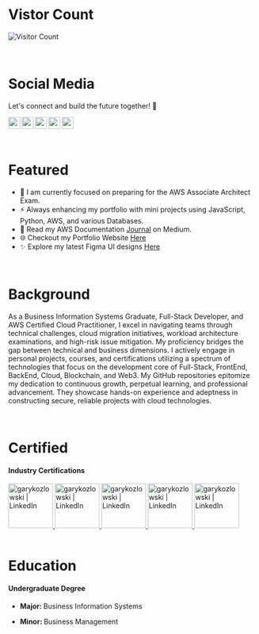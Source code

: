 <h1>Vistor Count</h1>

![Visitor Count](https://profile-counter.glitch.me/{gkozlowskidesign}/count.svg)


<br>

<h1>Social Media</h1>

  Let's connect and build the future together! 🌟
  <br>

<a href="https://www.linkedin.com/in/gary-kozlowski-825053138/">
  <img align="left" alt="garykozlowski | LinkedIn" width="24px" src="https://cdn.jsdelivr.net/npm/simple-icons@v3/icons/linkedin.svg" />
</a>
<a href="https://twitter.com/GaryKozlowski1">
  <img align="left" alt="garykozlowski | Twitter" width="24px" src="https://cdn.jsdelivr.net/npm/simple-icons@v3/icons/twitter.svg" />
</a>
<a href="https://github.com/gkozlowskidesign">
  <img align="left" alt="garykozlowski | GitHub" width="24px" src="https://cdn.jsdelivr.net/npm/simple-icons@v3/icons/github.svg" />
</a>
<a href="https://www.instagram.com/garykozlowski1/?next=%2Fgary_kozlowski1%2F">
  <img align="left" alt="garykozlowski | Instagram" width="24px" src="https://cdn.jsdelivr.net/npm/simple-icons@v3/icons/instagram.svg" />
</a>
<a href="https://www.facebook.com/garyjr.kozlowski/">
  <img align="left" alt="garykozlowski | Facebook" width="24px" src="https://cdn.jsdelivr.net/npm/simple-icons@v3/icons/facebook.svg" />
</a>
<br>

<br>
<br>

<h1>Featured</h1>

- 🔭 I am currently focused on preparing for the AWS Associate Architect Exam.
- ⚡ Always enhancing my portfolio with mini projects using JavaScript, Python, AWS, and various Databases. 
- 💬 Read my AWS Documentation [Journal](https://gkozlowskidesign.medium.com/) on Medium.
- 🌐 Checkout my Portfolio Website [Here](https://garykozlowski.xyz/)
- ✨ Explore my latest Figma UI designs [Here](https://www.figma.com/@gkozlowskidesig)
<br>

<h1>Background</h1>
<p>
As a Business Information Systems Graduate, Full-Stack Developer, and AWS Certified Cloud Practitioner, 
I excel in navigating teams through technical challenges, cloud migration initiatives, workload architecture examinations, and high-risk issue mitigation. My proficiency bridges the gap between technical and business dimensions. I actively engage in personal projects, courses, and certifications utilizing a spectrum of technologies that focus on the development core of Full-Stack, FrontEnd, BackEnd, Cloud, Blockchain, and Web3. My GitHub repositories epitomize my dedication to continuous growth, perpetual learning, and professional advancement. 
They showcase hands-on experience and adeptness in constructing secure, reliable projects with cloud technologies.
</p>
<br>

<h1>Certified</h1>
<h4>Industry Certifications</h4>
<a href="https://www.credly.com/badges/82c0c5bd-b30b-4bcd-9e12-06ba4d0887df">
  <img  alt="garykozlowski | LinkedIn" width="90px" src="https://images.credly.com/size/680x680/images/00634f82-b07f-4bbd-a6bb-53de397fc3a6/image.png" />
</a>
<a href="https://www.credly.com/badges/4f16e676-770c-4053-8b52-af3c4b17908a">
  <img alt="garykozlowski | LinkedIn" width="90px" src="https://images.credly.com/size/340x340/images/979e42e2-1d32-4d21-97ea-53d991ea50fb/image.png" />
</a>
<a href="https://www.credly.com/badges/ac7ae31d-4dd7-40a9-98f9-86056f17d6b1">
  <img  alt="garykozlowski | LinkedIn" width="90px" src="https://images.credly.com/size/680x680/images/6f135924-7645-4bd2-ab68-3bc0b49c7e27/image.png" />
</a>
<a href="https://www.credly.com/badges/aa13f693-76cd-4368-aa56-ffcafdaff5f0">
  <img  alt="garykozlowski | LinkedIn" width="90px" src="https://github.com/GKozlowskiDesign/gkozlowskidesign/assets/82541715/0bc51284-463c-4e60-97d4-af185167d9a0" />
</a>
<a href="https://www.credly.com/badges/291e16c5-9a03-42ac-b211-23be11a03170">
  <img alt="garykozlowski | LinkedIn" width="90px" src="https://images.credly.com/size/340x340/images/8d67bbf4-128b-4141-b5f1-1bc61bbfbaa6/image.png" />
</a>
<br>
<br>


<h1>Education</h1>

<h4>Undergraduate Degree</h4>

- <p><b>Major: </b>Business Information Systems</p>
- <p><b>Minor: </b>Business Management</p>











 


  

    
 
 

